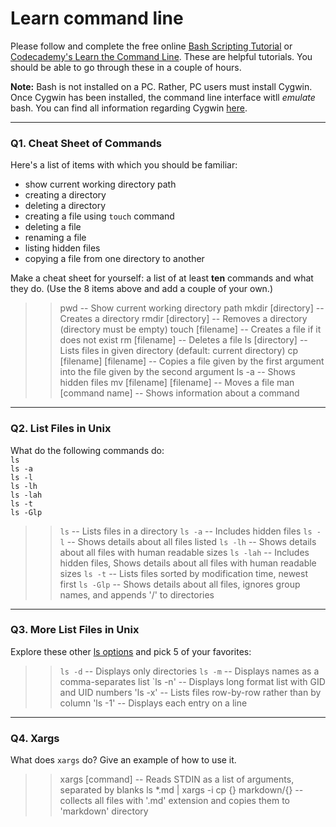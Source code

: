 # Learn command line

Please follow and complete the free online [Bash Scripting Tutorial](https://ryanstutorials.net/bash-scripting-tutorial/) or [Codecademy's Learn the Command Line](https://www.codecademy.com/learn/learn-the-command-line). These are helpful tutorials. You should be able to go through these in a couple of hours.

**Note:** Bash is not installed on a PC. Rather, PC users must install Cygwin. Once Cygwin has been installed, the command line interface witll _emulate_ bash. You can find all information regarding Cygwin [here](https://www.cygwin.com/).

---

### Q1.  Cheat Sheet of Commands  

Here's a list of items with which you should be familiar:  
* show current working directory path
* creating a directory
* deleting a directory
* creating a file using `touch` command
* deleting a file
* renaming a file
* listing hidden files
* copying a file from one directory to another

Make a cheat sheet for yourself: a list of at least **ten** commands and what they do.  (Use the 8 items above and add a couple of your own.)  

> > pwd -- Show current working directory path
mkdir [directory] -- Creates a directory
rmdir [directory] -- Removes a directory (directory must be empty)
touch [filename] -- Creates a file if it does not exist
rm [filename] -- Deletes a file
ls [directory] -- Lists files in given directory (default: current directory)
cp [filename] [filename] -- Copies a file given by the first argument into the file given by the second argument
ls -a -- Shows hidden files
mv [filename] [filename] -- Moves a file
man [command name] -- Shows information about a command

---

### Q2.  List Files in Unix   

What do the following commands do:  
`ls`  
`ls -a`  
`ls -l`  
`ls -lh`  
`ls -lah`  
`ls -t`  
`ls -Glp`  

> > `ls` -- Lists files in a directory
`ls -a` -- Includes hidden files
`ls -l` -- Shows details about all files listed
`ls -lh` -- Shows details about all files with human readable sizes
`ls -lah` -- Includes hidden files, Shows details about all files with human readable sizes
`ls -t` -- Lists files sorted by modification time, newest first
`ls -Glp` -- Shows details about all files, ignores group names, and appends '/' to directories

---

### Q3.  More List Files in Unix  

Explore these other [ls options](http://www.techonthenet.com/unix/basic/ls.php) and pick 5 of your favorites:

> > `ls -d` -- Displays only directories
`ls -m` -- Displays names as a comma-separates list
`ls -n' -- Displays long format list with GID and UID numbers
'ls -x' -- Lists files row-by-row rather than by column
'ls -1' -- Displays each entry on a line

---

### Q4.  Xargs   

What does `xargs` do? Give an example of how to use it.

> > xargs [command]  -- Reads STDIN as a list of arguments, separated by blanks
ls *.md | xargs -i cp {} markdown/{} -- collects all files with '.md' extension and copies them to 'markdown' directory

 

